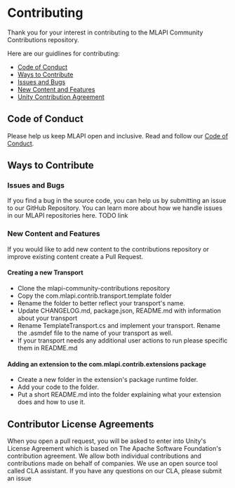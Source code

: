 # Contributing

Thank you for your interest in contributing to the MLAPI Community Contributions repository.

Here are our guidlines for contributing:

* [Code of Conduct](#coc)
* [Ways to Contribute](#ways)
* [Issues and Bugs](#issue)
* [New Content and Features](#feature)
* [Unity Contribution Agreement](#cla)

## <a name="coc"></a> Code of Conduct

Please help us keep MLAPI open and inclusive. Read and follow our [Code of Conduct](https://github.com/Unity-Technologies/com.unity.multiplayer.mlapi/blob/master/CODE_OF_CONDUCT.md).

## <a name="ways"></a> Ways to Contribute

### <a name="issue"></a> Issues and Bugs

If you find a bug in the source code, you can help us by submitting an issue to our
GitHub Repository. You can learn more about how we handle issues in our MLAPI repositories here. TODO link

### <a name="feature"></a> New Content and Features

If you would like to add new content to the contributions repository or improve existing content create a Pull Request. 

#### Creating a new Transport
- Clone the mlapi-community-contributions repository
- Copy the com.mlapi.contrib.transport.template folder
- Rename the folder to better reflect your transport's name.
- Update CHANGELOG.md, package.json, README.md with information about your transport
- Rename TemplateTransport.cs and implement your transport. Rename the .asmdef file to the name of your transport as well.
- If your transport needs any additional user actions to run please specific them in README.md

#### Adding an extension to the com.mlapi.contrib.extensions package
- Create a new folder in the extension's package runtime folder.
- Add your code to the folder.
- Put a short README.md into the folder explaining what your extension does and how to use it.


## <a name="cla"></a> Contributor License Agreements

When you open a pull request, you will be asked to enter into Unity's License Agreement which is based on The Apache Software Foundation's contribution agreement. We allow both individual contributions and contributions made on behalf of companies. We use an open source tool called CLA assistant. If you have any questions on our CLA, please submit an issue
